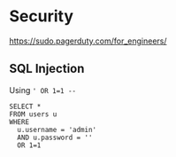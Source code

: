 # Security

https://sudo.pagerduty.com/for_engineers/


## SQL Injection
Using `' OR 1=1 --`
```
SELECT *
FROM users u
WHERE
  u.username = 'admin'
  AND u.password = ''
  OR 1=1
```
